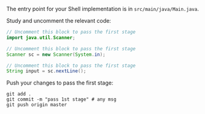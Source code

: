 The entry point for your Shell implementation is in `src/main/java/Main.java`.

Study and uncomment the relevant code: 

```java
// Uncomment this block to pass the first stage
import java.util.Scanner;
```

```java
// Uncomment this block to pass the first stage
Scanner sc = new Scanner(System.in);
```

```java
// Uncomment this block to pass the first stage
String input = sc.nextLine();
```

Push your changes to pass the first stage:

```
git add .
git commit -m "pass 1st stage" # any msg
git push origin master
```
